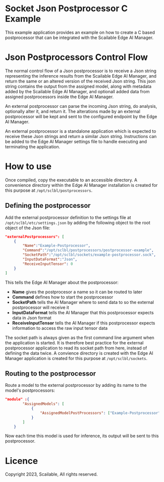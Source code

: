 Socket Json Postprocessor C Example
=========================

This example application provides an example on how to create a C based postprocessor that can be integrated with the Scailable Edge AI Manager.

# Json Postprocessors Control Flow

The normal control flow of a Json postprocessor is to receive a Json string representing the inference results from the Scailable Edge AI Manager, and return the same or an altered version of the received Json string. This json string contains the output from the assigned model, along with metadata added by the Scailable Edge AI Manager, and optionall added data from assigned postprocessors inside the Edge AI Manager. 

An external postprocessor can parse the incoming Json string, do analysis, optionally alter it, and return it. The alterations made by an external postprocessor will be kept and sent to the configured endpoint by the Edge AI Manager.

An external postprocessor is a standalone application which is expected to receive these Json strings and return a similar Json string. Instructions can be added to the Edge AI Manager settings file to handle executing and terminating the application.

# How to use

Once compiled, copy the executable to an accessible directory. A convenience directory within the Edge AI Manager installation is created for this purpose at `/opt/sclbl/postprocessors`.

## Defining the postprocessor

Add the external postprocessor definition to the settings file at `/opt/sclbl/etc/settings.json` by adding the following object to the root object of the Json file:

``` json
"externalPostprocessors": [
    {
        "Name":"Example-Postprocessor",
        "Command":"/opt/sclbl/postprocessors/postprocessor-example",
        "SocketPath":"/opt/sclbl/sockets/example-postprocessor.sock",
        "InputDataFormat":"Json",
        "ReceiveInputTensor": 0
    }
]
```

This tells the Edge AI Manager about the postprocessor:
- **Name** gives the postprocesor a name so it can be routed to later
- **Command** defines how to start the postprocessor
- **SocketPath** tells the AI Manager where to send data to so the external postprocessor will receive it
- **InputDataFormat** tells the AI Manager that this postprocessor expects data in Json format
- **ReceiveInputTensor** tells the AI Manager if this postprocessor expects information to access the raw input tensor data

The socket path is always given as the first command line argument when the application is started. It is therefore best practice for the external postprocessor application to read its socket path from here, instead of defining the data twice. A convience directory is created with the Edge AI Manager application is created for this purpose at `/opt/sclbl/sockets`.

## Routing to the postprocessor

Route a model to the external postprocessor by adding its name to the model's postprocessors:

```json
"module" :{
        "AssignedModels": [
            {
                "AssignedModelPostProcessors": ["Example-Postprocessor"]
            }
        ]
    }
```

Now each time this model is used for inference, its output will be sent to this postprocessor.


# Licence

Copyright 2023, Scailable, All rights reserved.